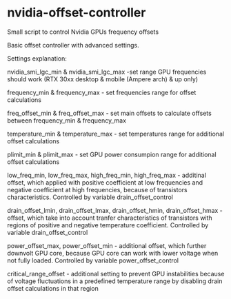 # nvidia-offset-controller
Small script to control Nvidia GPUs frequency offsets

Basic offset controller with advanced settings.

Settings explanation: 

nvidia_smi_lgc_min & nvidia_smi_lgc_max -set range GPU frequencies should work (RTX 30xx desktop & mobile (Ampere arch) & up only)

frequency_min & frequency_max - set frequencies range for offset calculations

freq_offset_min & freq_offset_max - set main offsets to calculate offsets between frequency_min & frequency_max

temperature_min & temperature_max - set temperatures range for additional offset calculations

plimit_min & plimit_max - set GPU power consumpion range for additional offset calculations

low_freq_min, low_freq_max, high_freq_min, high_freq_max - additinal offset, which applied with positive coefficient at low frequencies and negative coefficient at high frequencies, because of transistors characteristics. Controlled by variable drain_offset_control

drain_offset_lmin, drain_offset_lmax, drain_offset_hmin, drain_offset_hmax - offset, which take into account tranfer characteristics of transistors with regions of positive and negative temperature coefficient. Controlled by variable drain_offset_control

power_offset_max, power_offset_min - additional offset, which further downvolt GPU core, because GPU core can work with lower voltage when not fully loaded. Controlled by variable power_offset_control

critical_range_offset - additional setting to prevent GPU instabilities because of voltage fluctuations in a predefined temperature range by disabling drain offset calculations in that region
